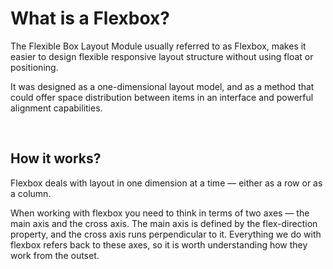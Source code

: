 <h1 color=cyan>What is a Flexbox?</h1>
<p>The Flexible Box Layout Module usually referred to as Flexbox, makes it easier to design flexible responsive layout structure without using float or positioning.</p>
<p>It was designed as a one-dimensional layout model, and as a method that could offer space distribution between items in an interface and powerful alignment capabilities.</p>
<br>
<h2>How it works?</h2>
<p>Flexbox deals with layout in one dimension at a time — either as a row or as a column.</P>
<p>When working with flexbox you need to think in terms of two axes — the main axis and the cross axis. The main axis is defined by the flex-direction property, and the cross axis runs perpendicular to it. Everything we do with flexbox refers back to these axes, so it is worth understanding how they work from the outset.</p>
